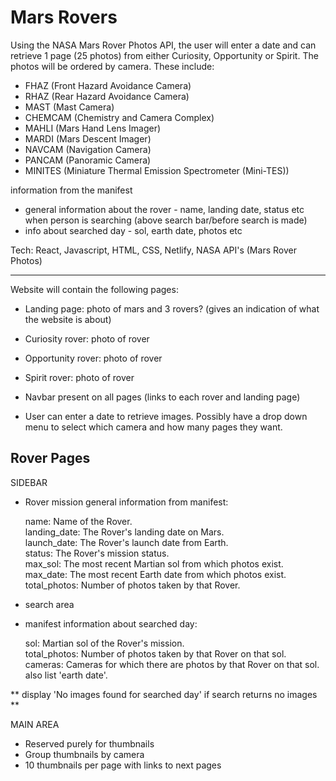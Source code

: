 # Mars Rovers

Using the NASA Mars Rover Photos API, the user will enter a date and can retrieve 1 page (25 photos) from either Curiosity, Opportunity or Spirit. The photos will be ordered by camera. These include:
  - FHAZ	(Front Hazard Avoidance Camera)
  - RHAZ	(Rear Hazard Avoidance Camera)
  - MAST	(Mast Camera)
  - CHEMCAM	(Chemistry and Camera Complex)	
  - MAHLI	(Mars Hand Lens Imager)
  - MARDI	(Mars Descent Imager)	
  - NAVCAM	(Navigation Camera)
  - PANCAM	(Panoramic Camera)
  - MINITES	(Miniature Thermal Emission Spectrometer (Mini-TES))

information from the manifest
- general information about the rover - name, landing date, status etc when person is searching (above search bar/before search is made)
- info about searched day - sol, earth date, photos etc

Tech: React, Javascript, HTML, CSS, Netlify, NASA API's (Mars Rover Photos)

---

Website will contain the following pages:
- Landing page: photo of mars and 3 rovers? (gives an indication of what the website is about)
- Curiosity rover: photo of rover
- Opportunity rover: photo of rover
- Spirit rover: photo of rover

- Navbar present on all pages (links to each rover and landing page)
- User can enter a date to retrieve images. Possibly have a drop down menu to select which camera and how many pages they want.

## Rover Pages

SIDEBAR
- Rover mission general information from manifest:

  name: Name of the Rover.  
  landing_date: The Rover's landing date on Mars.  
  launch_date: The Rover's launch date from Earth.  
  status: The Rover's mission status.  
  max_sol: The most recent Martian sol from which photos exist.  
  max_date: The most recent Earth date from which photos exist.  
  total_photos: Number of photos taken by that Rover.  
  
- search area
- manifest information about searched day:

  sol:	Martian sol of the Rover's mission.  
  total_photos:	Number of photos taken by that Rover on that sol.  
  cameras:	Cameras for which there are photos by that Rover on that sol.  
  also list 'earth date'.  

** display 'No images found for searched day' if search returns no images **

MAIN AREA
- Reserved purely for thumbnails
- Group thumbnails by camera
- 10 thumbnails per page with links to next pages
